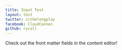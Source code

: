 ```yaml
---
title: Input Test
layout: test
twitter: ccthelongplay
facebook: CloudCannon
github: rycoll
---
```

Check out the front matter fields in the content editor!
